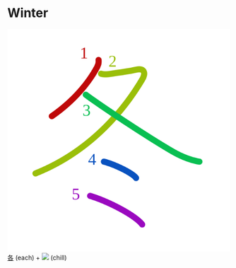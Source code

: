 # Winter
![51ac](../kanji-colorize/51ac.svg)
[各](../../Vocabulary/各.md) (each) + ![](http://www.kanjidamage.com/assets/radsmall/frost-c23337fb0d7d2ddc4f70c95019c66000d09489d9c045071f1be1c3fb70077063.jpg) (chill)